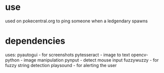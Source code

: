 # use
used on pokecentral.org to ping someone when a ledgendary spawns

# dependencies
uses:
pyautogui - for screenshots
pytesseract - image to text
opencv-python - image manipulation
pynput - detect mouse input
fuzzywuzzy - for fuzzy string detection
playsound - for alerting the user
